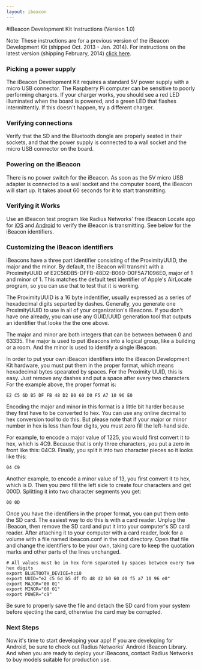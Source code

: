 ```yaml
---
layout: ibeacon
---
```


#iBeacon Development Kit Instructions (Version 1.0)

Note: These instructions are for a previous version of the iBeacon Development Kit (shipped Oct. 2013 - Jan. 2014).  For instructions on the latest version (shipping February, 2014) [click here](http://developer.radiusnetworks.com/ibeacon/ibeacon-development-kit-instructions.html). 

### Picking a power supply

The iBeacon Development Kit requires a standard 5V power supply with a micro USB connector.  The Raspberry Pi computer can be sensitive to poorly performing chargers.
If your charger works, you should see a red LED illuminated when the board is powered, and a green LED that flashes intermittently.  If this doesn't happen, try a different charger.

### Verifying connections

Verify that the SD and the Bluetooth dongle are properly seated in their sockets, and that the power supply is connected to a wall socket and the micro USB connector on the board.

### Powering on the iBeacon

There is no power switch for the iBeacon.  As soon as the 5V micro USB adapter is connected to a wall socket and the computer board, the iBeacon will start up.  It takes about 60 seconds for it
to start transmitting.

### Verifying it Works

Use an iBeacon test program like Radius Networks' free iBeacon Locate app for [iOS](https://play.google.com/store/apps/details?id=com.radiusnetworks.ibeaconlocate&hl=en) and [Android](https://play.google.com/store/apps/details?id=com.radiusnetworks.ibeaconlocate&hl=en) to verify the iBeacon is transmitting.  See below for the iBeacon identifiers.

### Customizing the iBeacon identifiers

iBeacons have a three part identifier consisting of the ProximityUUID, the major and the minor.  By default, the iBeacon will transmit with
a ProximityUUID of E2C56DB5-DFFB-48D2-B060-D0F5A71096E0, major of 1 and minor of 1.  This matches the default test identifier of Apple's AirLocate
program, so you can use that to test that it is working.

The ProximityUUID is a 16 byte indentifier, usually expressed as a series of hexadecimal digits separted by dashes.  Generally, you generate one ProximityUUID to use in all of your organization's iBeacons.  If you don't have one already, you can use
any GUID/UUID generation tool that outputs an identifier that looke the the one above.

The major and minor are both integers that can be between between 0 and 63335.  The major is used to put iBeacons into a logical group, like a building or a room.  And the minor is used to identify a single iBeacon.

In order to put your own iBeacon identifiers into the iBeacon Development Kit hardware, you must put them in the proper format, which means hexadecimal bytes spearated by spaces.  For the
Proximity UUID, this is easy.  Just remove any dashes and put a space after every two characters.  For the example above, the proper format is:

```
E2 C5 6D B5 DF FB 48 D2 B0 60 D0 F5 A7 10 96 E0
```

Encoding the major and minor in this format is a little bit harder because they first have to be converted to hex.  You can use any online decimal to hex conversion tool to do this.  But please note that if
your major or minor number in hex is less than four digits, you must zero fill the left-hand side.

For example, to encode a major value of 1225, you would first convert it to hex, which is 4C9.  Because that is only three characters, you put a zero in front like this: 04C9.
Finally, you split it into two character pieces so it looks like this:

```
04 C9
```

Another example, to encode a minor value of 13, you first convert it to hex, which is D.  Then you zero fill the left side to create four characters and get 000D.  Splitting it into two
character segments you get:

```
00 0D
```

Once you have the identifiers in the proper format, you can put them onto the SD card.  The easiest way to do this is with a card reader.  Unplug the iBeacon, then remove the SD card and put it into your computer's SD card reader.
After attaching it to your computer with a card reader, look for a volume with a file named ibeacon.conf in the root directory.  Open that file and change the identifiers to be
your own, taking care to keep the quotation marks and other parts of the lines unchanged.

```
# All values must be in hex form separated by spaces between every two hex digits
export BLUETOOTH_DEVICE=hci0
export UUID="e2 c5 6d b5 df fb 48 d2 b0 60 d0 f5 a7 10 96 e0"
export MAJOR="00 01"
export MINOR="00 01"
export POWER="c9"
```

Be sure to properly save the file and detach the SD card from your system before ejecting the card, otherwise the card may be corrupted.

### Next Steps

Now it's time to start developing your app!  If you are developing for Android, be sure to check out Radius Networks' Android iBeacon Library.  And when you are ready to deploy your iBeacons, contact Radius Networks to buy models suitable for production use.



